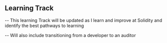 
## Learning Track

-- This learning Track will be updated as I learn and improve at Solidity and identify the best pathways to learning

-- Will also include transitioning from a developer to an auditor

